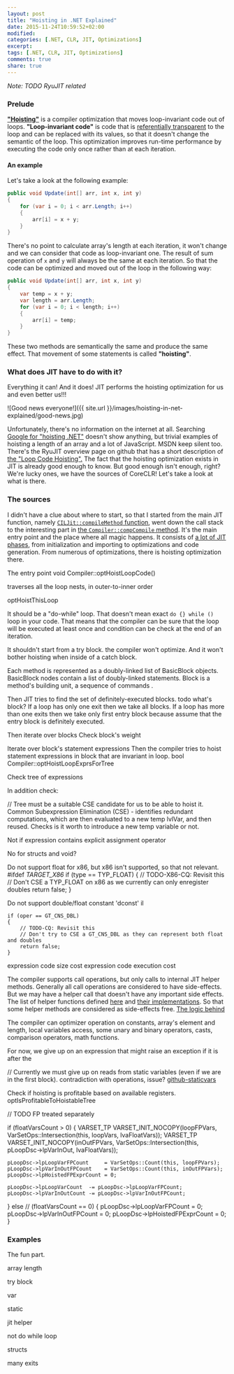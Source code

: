 ```yaml
---
layout: post
title: "Hoisting in .NET Explained"
date: 2015-11-24T10:59:52+02:00
modified:
categories: [.NET, CLR, JIT, Optimizations]
excerpt:
tags: [.NET, CLR, JIT, Optimizations]
comments: true
share: true
---
```


_Note: TODO RyuJIT related_


### Prelude

[__"Hoisting"__][wiki-hoisting] is a compiler optimization that moves loop-invariant code out of loops. __"Loop-invariant code"__ is code that is [referentially transparent][wiki-reftransparency] to the loop and can be replaced with its values, so that it doesn't change the semantic of the loop. This optimization improves run-time performance by executing the code only once rather than at each iteration.

#### An example
Let's take a look at the following example:

```csharp
public void Update(int[] arr, int x, int y)
{
    for (var i = 0; i < arr.Length; i++)
    {
        arr[i] = x + y;
    }
}
```

There's no point to calculate array's length at each iteration, it won't change and we can consider that code as loop-invariant one. The result of sum operation  of `x` and `y` will always be the same at each iteration. So that the code can be optimized and moved out of the loop in the following way:

```csharp
public void Update(int[] arr, int x, int y)
{
    var temp = x + y;
    var length = arr.Length;
    for (var i = 0; i < length; i++)
    {
        arr[i] = temp;
    }
}
```

These two methods are semantically the same and produce the same effect. That movement of some statements is called __"hoisting"__.


### What does JIT have to do with it?

Everything it can! And it does! JIT performs the hoisting optimization for us and even better us!!!


![Good news everyone!]({{ site.url }}/images/hoisting-in-net-explained/good-news.jpg)

Unfortunately, there's no information on the internet at all. Searching [Google for "hoisting .NET"][google-hoisting] doesn't show anything, but trivial examples of hoisting a length of an array and a lot of JavaScript. MSDN keep silent too. There's the RyuJIT overview page on github that has a short description of [the "Loop Code Hoisting".][github-docs-lch]
The fact that the hoisting optimization exists in JIT is already good enough to know. But good enough isn't enough, right? We're lucky ones, we have the sources of CoreCLR! Let's take a look at what is there.


### The sources

I didn't have a clue about where to start, so that I started from the main JIT function, namely [`CILJit::compileMethod` function][github-compiler-compilemethod], went down the call stack to the interesting part in [the `Compiler::compCompile` method][github-compiler-compcompile]. It's the main entry point and the place where all magic happens. It consists of [a lot of JIT phases][github-jitphases], from initialization and importing to optimizations and code generation.
From numerous of optimizations, there is hoisting optimization there.

The entry point void Compiler::optHoistLoopCode()


traverses all the loop nests, in outer-to-inner order

optHoistThisLoop

It should be a "do-while" loop. That doesn't mean exact `do {} while ()` loop in your code.
That means that the compiler can be sure that the loop will be executed at least once and condition can be check at the end of an iteration.

It shouldn't start from a try block. the compiler won't optimize.
And it won't bother hoisting when inside of a catch block.


Each method is represented as a doubly-linked list of BasicBlock objects.
BasicBlock nodes contain a list of doubly-linked statements.
Block is a method's building unit, a sequence of commands .

Then JIT tries to find the set of definitely-executed blocks. todo what's block?
If a loop has only one exit then we take all blocks.
If a loop has more than one exits then we take only first entry block because assume that the entry block is definitely executed.

Then iterate over blocks
Check block's weight

Iterate over block's statement expressions
Then the compiler tries to hoist statement expressions in block that are invariant in loop.
bool Compiler::optHoistLoopExprsForTree


Check tree of expressions

In addition check:

// Tree must be a suitable CSE candidate for us to be able to hoist it.
Common Subexpression Elimination (CSE) - identifies redundant computations, which are then evaluated to a new temp lvlVar, and then reused.
Checks is it worth to introduce a new temp variable or not.

Not if expression contains explicit assignment operator

No for structs and void?

Do not support float for x86, but x86 isn't supported, so that not relevant.
#ifdef _TARGET_X86_
    if (type == TYP_FLOAT)
    {
        // TODO-X86-CQ: Revisit this
        // Don't CSE a TYP_FLOAT on x86 as we currently can only enregister doubles
        return false;
    }



Do not support double/float constant 'dconst' il

    if (oper == GT_CNS_DBL)
    {
        // TODO-CQ: Revisit this
        // Don't try to CSE a GT_CNS_DBL as they can represent both float and doubles
        return false;
    }



expression code size cost
expression code execution cost



The compiler supports call operations, but only calls to internal JIT helper methods.
Generally all call operations are considered to have side-effects.
But we may have a helper call that doesn't have any important side effects.
The list of helper functions defined [here][github-helpers-list] and [their implementations][github-helpers].
So that some helper methods are considered as side-effects free.
[The logic behind][github-helpers-sideeffect]


The compiler can optimizer operation on constants,
array's element and length, local variables access, some unary and binary operators,
casts, comparison operators, math functions.




 For now, we give up on an expression that might raise an exception if it is after the


 // Currently we must give up on reads from static variables (even if we are in the first block).
 contradiction with operations, issue?
[github-staticvars]

Check if hoisting is profitable based on available registers.
optIsProfitableToHoistableTree


// TODO FP treated separately

if (floatVarsCount > 0)
{
    VARSET_TP VARSET_INIT_NOCOPY(loopFPVars,  VarSetOps::Intersection(this, loopVars, lvaFloatVars));
    VARSET_TP VARSET_INIT_NOCOPY(inOutFPVars, VarSetOps::Intersection(this,  pLoopDsc->lpVarInOut, lvaFloatVars));                                                        

    pLoopDsc->lpLoopVarFPCount     = VarSetOps::Count(this, loopFPVars);
    pLoopDsc->lpVarInOutFPCount    = VarSetOps::Count(this, inOutFPVars);
    pLoopDsc->lpHoistedFPExprCount = 0;

    pLoopDsc->lpLoopVarCount  -= pLoopDsc->lpLoopVarFPCount;
    pLoopDsc->lpVarInOutCount -= pLoopDsc->lpVarInOutFPCount;

}
else // (floatVarsCount == 0)
{
    pLoopDsc->lpLoopVarFPCount     = 0;
    pLoopDsc->lpVarInOutFPCount    = 0;
    pLoopDsc->lpHoistedFPExprCount = 0;
}


### Examples

The fun part.

array length

try block

var

static

jit helper

not do while loop

structs

many exits

  [github-compiler-compilemethod]: https://github.com/dotnet/coreclr/blob/master/src/jit/ee_il_dll.cpp#L140
  [github-compiler-compcompile]: https://github.com/dotnet/coreclr/blob/release/1.0.0-rc1/src/jit/compiler.cpp#L2990
  [github-jitphases]: https://github.com/dotnet/coreclr/blob/release/1.0.0-rc1/Documentation/botr/ryujit-overview.md#phases-of-ryujit
  [github-docs-lch]: https://github.com/dotnet/coreclr/blob/release/1.0.0-rc1/Documentation/botr/ryujit-overview.md#loop-invariant-code-hoisting
  [google-hoisting]: https://www.google.com/?q=Hoisting+.NET
  [github-helpers-list]: https://github.com/dotnet/coreclr/blob/release/1.0.0-rc1/src/inc/corinfo.h#L266
  [github-helpers]: https://github.com/dotnet/coreclr/blob/release/1.0.0-rc1/src/vm/jithelpers.cpp
  [github-helpers-sideeffect]: https://github.com/dotnet/coreclr/blob/release/1.0.0-rc1/src/jit/gentree.cpp#L10792
  [github-staticvars]: https://github.com/dotnet/coreclr/issues/2157

  [wiki-hoisting]: https://en.wikipedia.org/wiki/Loop-invariant_code_motion
  [wiki-basicblocks]: https://en.wikipedia.org/wiki/Basic_block
  [wiki-reftransparency]: https://en.wikipedia.org/wiki/Referential_transparency
